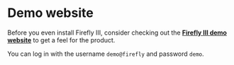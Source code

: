 # Demo website
Before you even install Firefly III, consider checking out the **[Firefly III demo website](https://demo.firefly-iii.org/?mtm_campaign=documentation&mtm_kwd=demo-info)** to get a feel for the product.

You can log in with the username `demo@firefly` and password `demo`.
